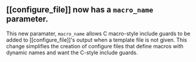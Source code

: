 ## [[configure_file]] now has a `macro_name` parameter.

This new paramater, `macro_name` allows C macro-style include guards to be added
to [[configure_file]]'s output when a template file is not given. This change
simplifies the creation of configure files that define macros with dynamic names
and want the C-style include guards.
